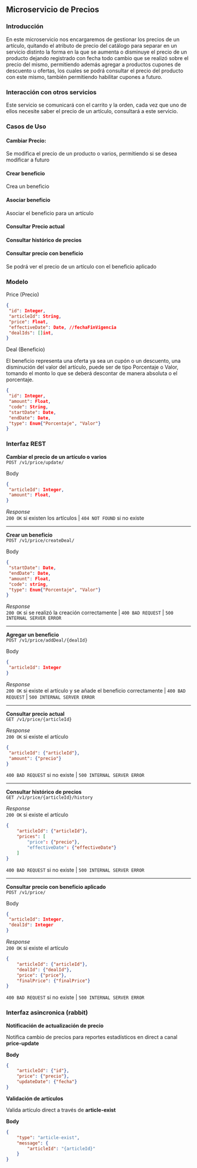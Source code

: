## Microservicio de Precios

### Introducción

En este microservicio nos encargaremos de gestionar los precios de un artículo, quitando el atributo de precio del catálogo para separar en un servicio distinto la forma en la que se aumenta o disminuye el precio de un producto dejando registrado con fecha todo cambio que se realizó sobre el precio del mismo, permitiendo además agregar a productos cupones de descuento u ofertas, los cuales se podrá consultar el precio del producto con este mismo, también permitiendo habilitar cupones a futuro.

### Interacción con otros servicios
Este servicio se comunicará con el carrito y la orden, cada vez que uno de ellos necesite saber el precio de un artículo, consultará a este servicio.


### Casos de Uso

####  Cambiar Precio: 
Se modifica el precio de un producto o varios, permitiendo si se desea modificar a futuro
#### Crear beneficio 
Crea un beneficio 
####  Asociar beneficio
Asociar el beneficio para un artículo
####  Consultar Precio actual
####  Consultar histórico de precios
####  Consultar precio con beneficio
 Se podrá ver el precio de un artículo con el beneficio aplicado

### Modelo

Price (Precio)
```json
{
 "id": Integer,
 "articleId": String,
 "price": Float,
 "effectiveDate": Date, //fechaFinVigencia
 "dealIds": []int,
}
```
Deal (Beneficio) <br>

El beneficio representa una oferta ya sea un cupón o un descuento, una disminución del valor del artículo, puede ser de tipo Porcentaje o Valor, tomando el monto lo que se deberá descontar de manera absoluta o el porcentaje. 
```json
{
 "id": Integer,
 "amount": Float,
 "code": String,
 "startDate": Date,
 "endDate": Date,
 "type": Enum{"Porcentaje", "Valor"}
}
```

### Interfaz REST

**Cambiar el precio de un artículo o varios** <br>
`POST /v1/price/update/`

Body

```json
{
 "articleId": Integer,
 "amount": Float,
}
```

*Response* <br>
`200 OK` si existen los artículos | `404 NOT FOUND` si no existe 


-----

**Crear un beneficio** <br>
`POST /v1/price/createDeal/`

Body

```json
{
 "startDate": Date,
 "endDate": Date,
 "amount": Float,
 "code": string,
 "type": Enum{"Porcentaje", "Valor"}
}
```

*Response* <br>
`200 OK` si se realizó la creación correctamente | `400 BAD REQUEST` | `500 INTERNAL SERVER ERROR`

-----

**Agregar un beneficio** <br>
`POST /v1/price/addDeal/{dealId}`

Body

```json
{
 "articleId": Integer
}
```

*Response* <br>
`200 OK` si existe el artículo y se añade el beneficio correctamente | `400 BAD REQUEST` | `500 INTERNAL SERVER ERROR`


----

**Consultar precio actual** <br>
`GET /v1/price/{articleId}`



*Response* <br>
`200 OK` si existe el artículo 
```json
{
 "articleId": {"articleId"},
 "amount": {"precio"}
}
```

`400 BAD REQUEST` si no existe | `500 INTERNAL SERVER ERROR`

----

**Consultar histórico de precios** <br>
`GET /v1/price/{articleId}/history`


*Response* <br>
`200 OK` si existe el artículo 
```json
{
    "articleId": {"articleId"},
    "prices": [
        "price": {"precio"},
        "effectiveDate": {"effectiveDate"}
    ]
}
```

`400 BAD REQUEST` si no existe | `500 INTERNAL SERVER ERROR`

----

**Consultar precio con beneficio aplicado** <br>
`POST /v1/price/`

Body

```json
{
 "articleId": Integer,
 "dealId": Integer
}
```

*Response* <br>
`200 OK` si existe el artículo 
```json
{
    "articleId": {"articleId"},
    "dealId": {"dealId"},
    "price": {"price"},
    "finalPrice": {"finalPrice"}
}
```

`400 BAD REQUEST` si no existe | `500 INTERNAL SERVER ERROR`


### Interfaz asincronica (rabbit)

**Notificación de actualización de precio**

Notifica cambio de precios para reportes estadísticos en direct a canal **price-update** 

**Body**

```json
{
	"articleId": {"id"},
	"price": {"precio"},
    "updateDate": {"fecha"}
}
```

**Validación de artículos**

Valida artículo direct a través de  **article-exist** 

**Body**

```json
{
    "type": "article-exist",
    "message": {
        "articleId": "{articleId}"
    }
}
```


